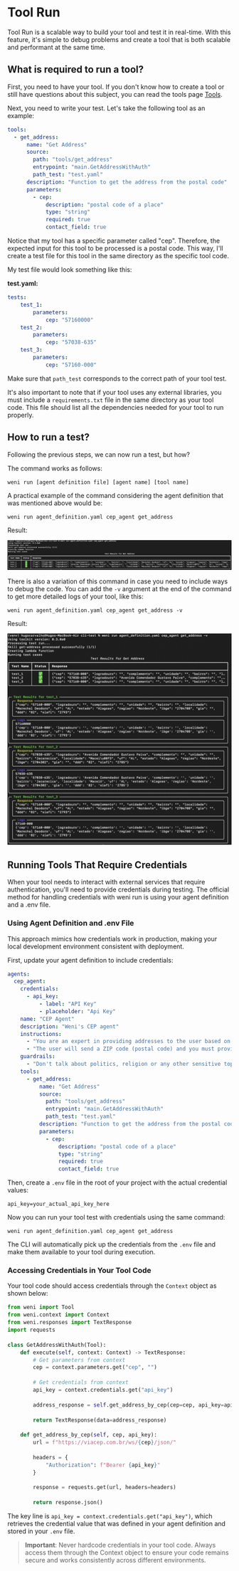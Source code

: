 # Tool Run

Tool Run is a scalable way to build your tool and test it in real-time. With this feature, it's simple to debug problems and create a tool that is both scalable and performant at the same time.

## What is required to run a tool?

First, you need to have your tool. If you don't know how to create a tool or still have questions about this subject, you can read the tools page [Tools](../core-concepts/tools.md).

Next, you need to write your test. Let's take the following tool as an example:

```yaml
tools:
  - get_address:
      name: "Get Address"
      source: 
        path: "tools/get_address"
        entrypoint: "main.GetAddressWithAuth"
        path_test: "test.yaml"
      description: "Function to get the address from the postal code"
      parameters:
        - cep:
            description: "postal code of a place"
            type: "string"
            required: true
            contact_field: true
```

Notice that my tool has a specific parameter called "cep". Therefore, the expected input for this tool to be processed is a postal code. This way, I'll create a test file for this tool in the same directory as the specific tool code.

My test file would look something like this:

**test.yaml:**

```yaml
tests:
    test_1:
        parameters:
            cep: "57160000"
    test_2:
        parameters:
            cep: "57038-635"
    test_3:
        parameters:
            cep: "57160-000"
```

Make sure that `path_test` corresponds to the correct path of your tool test.

It's also important to note that if your tool uses any external libraries, you must include a `requirements.txt` file in the same directory as your tool code. This file should list all the dependencies needed for your tool to run properly.

## How to run a test?

Following the previous steps, we can now run a test, but how?

The command works as follows:

```
weni run [agent definition file] [agent name] [tool name]
```

A practical example of the command considering the agent definition that was mentioned above would be:

```
weni run agent_definition.yaml cep_agent get_address
```

Result:

![Run Default](../assets/run-no-v.png)

There is also a variation of this command in case you need to include ways to debug the code. You can add the `-v` argument at the end of the command to get more detailed logs of your tool, like this:

```
weni run agent_definition.yaml cep_agent get_address -v
``` 

Result:

![Run with logs](../assets/run-with-v.png)

## Running Tools That Require Credentials

When your tool needs to interact with external services that require authentication, you'll need to provide credentials during testing. The official method for handling credentials with weni run is using your agent definition and a .env file.

### Using Agent Definition and .env File

This approach mimics how credentials work in production, making your local development environment consistent with deployment.

First, update your agent definition to include credentials:

```yaml
agents:
  cep_agent:
    credentials:
      - api_key:
          - label: "API Key"
          - placeholder: "Api Key"
    name: "CEP Agent"
    description: "Weni's CEP agent"
    instructions:
      - "You are an expert in providing addresses to the user based on a postal code provided by the user"
      - "The user will send a ZIP code (postal code) and you must provide the address corresponding to this code."
    guardrails:
      - "Don't talk about politics, religion or any other sensitive topic. Keep it neutral."
    tools:
      - get_address:
          name: "Get Address"
          source: 
            path: "tools/get_address"
            entrypoint: "main.GetAddressWithAuth"
            path_test: "test.yaml"
          description: "Function to get the address from the postal code"
          parameters:
            - cep:
                description: "postal code of a place"
                type: "string"
                required: true
                contact_field: true
```

Then, create a `.env` file in the root of your project with the actual credential values:

```
api_key=your_actual_api_key_here
```

Now you can run your tool test with credentials using the same command:

```
weni run agent_definition.yaml cep_agent get_address
```

The CLI will automatically pick up the credentials from the `.env` file and make them available to your tool during execution.

### Accessing Credentials in Your Tool Code

Your tool code should access credentials through the `Context` object as shown below:

```python
from weni import Tool
from weni.context import Context
from weni.responses import TextResponse
import requests

class GetAddressWithAuth(Tool):
    def execute(self, context: Context) -> TextResponse:
        # Get parameters from context
        cep = context.parameters.get("cep", "")
        
        # Get credentials from context
        api_key = context.credentials.get("api_key")
        
        address_response = self.get_address_by_cep(cep=cep, api_key=api_key)
        
        return TextResponse(data=address_response)
    
    def get_address_by_cep(self, cep, api_key):
        url = f"https://viacep.com.br/ws/{cep}/json/"
        
        headers = {
            "Authorization": f"Bearer {api_key}"
        }
        
        response = requests.get(url, headers=headers)
        
        return response.json()
```

The key line is `api_key = context.credentials.get("api_key")`, which retrieves the credential value that was defined in your agent definition and stored in your `.env` file.

> **Important**: Never hardcode credentials in your tool code. Always access them through the Context object to ensure your code remains secure and works consistently across different environments.
